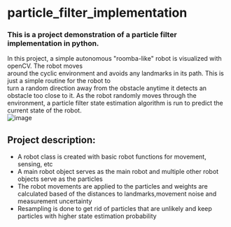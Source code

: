 # particle_filter_implementation

### This is a project demonstration of a particle filter implementation in python. <br/>
In this project, a simple autonomous "roomba-like" robot is visualized with openCV. The robot moves <br/>
around the cyclic environment and avoids any landmarks in its path. This is just a simple routine for the robot to <br/>
turn a random direction away from the obstacle anytime it detects an obstacle too close to it.
As the robot randomly moves through the environment, a particle filter state estimation algorithm is run to predict the current state of the robot.<br/>
![image](https://user-images.githubusercontent.com/17696533/121077438-a1062d80-c7a5-11eb-8b5c-b41ac3750849.png)

## Project description:
- A robot class is created with basic robot functions for movement, sensing, etc
- A main robot object serves as the main robot and multiple other robot objects serve as the particles
- The robot movements are applied to the particles and weights are calculated based of the distances to landmarks,movement noise and measurement uncertainty
- Resampling is done to get rid of particles that are unlikely and keep particles with higher state estimation probability

